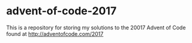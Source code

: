 # advent-of-code-2017
This is a repository for storing my solutions to the 20017 Advent of Code found at http://adventofcode.com/2017
